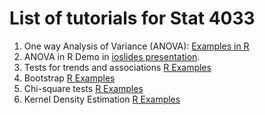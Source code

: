 # List of tutorials for Stat 4033 

1.  One way Analysis of Variance (ANOVA): [Examples in R](http://dattahub.github.io/stat4033/anova_examples_doc.html)
2.  ANOVA in R Demo in [ioslides presentation](http://dattahub.github.io/stat4033/aovexamples.html).
3.  Tests for trends and associations [R Examples](http://dattahub.github.io/stat4033/association_demo.html#1)
4.  Bootstrap [R Examples](http://dattahub.github.io/stat4033/bootstrap_demo.html#1)
5.  Chi-square tests [R Examples](http://dattahub.github.io/stat4033/chisqdemo.html#1)
6.  Kernel Density Estimation [R Examples](http://dattahub.github.io/stat4033/kde_demo.html#1)
